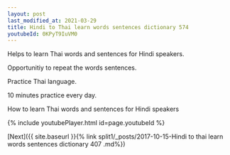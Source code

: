 ```yaml
---
layout: post
last_modified_at: 2021-03-29
title: Hindi to Thai learn words sentences dictionary 574 
youtubeId: 0KPyT9IuVM0
---
```

 
 
Helps to learn Thai words and sentences for Hindi speakers.

Opportunitiy to repeat the words sentences. 

Practice Thai language. 
 
10 minutes practice every day. 
 
How to learn Thai words and sentences for Hindi speakers 
 
{% include youtubePlayer.html id=page.youtubeId %}
 
 
[Next]({{ site.baseurl }}{% link  split1/_posts/2017-10-15-Hindi to thai learn words sentences dictionary 407 .md%})
 
